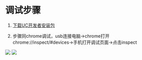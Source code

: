 # 调试步骤

1. [下载UC开发者安装包](http://www.uc.cn/business/developer/)

2. 步骤同chrome调试，usb连接电脑->chrome打开chrome://inspect/#devices->手机打开调试页面->点击inspect

![](http://upload-images.jianshu.io/upload_images/5018455-ce21e2de3c1393ed.jpg?imageMogr2/auto-orient/strip%7CimageView2/2/w/1240)
![](http://upload-images.jianshu.io/upload_images/5018455-1f3dea85b626a4ed.png?imageMogr2/auto-orient/strip%7CimageView2/2/w/1240)